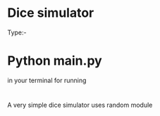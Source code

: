 
# Dice simulator

Type:-

# Python main.py
in your terminal for running
#
A very simple dice simulator
uses random module